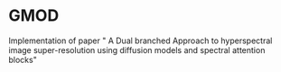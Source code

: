 # GMOD
Implementation of paper " A Dual branched Approach to hyperspectral image super-resolution using diffusion models and spectral attention blocks" 
